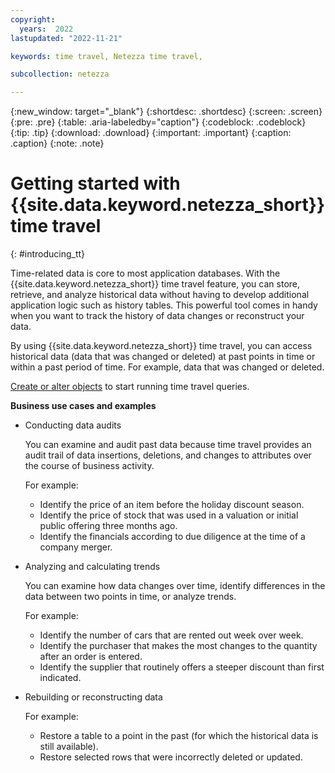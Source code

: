 ```yaml
---
copyright:
  years:  2022
lastupdated: "2022-11-21"

keywords: time travel, Netezza time travel,

subcollection: netezza

---
```


{:new_window: target="_blank"}
{:shortdesc: .shortdesc}
{:screen: .screen}
{:pre: .pre}
{:table: .aria-labeledby="caption"}
{:codeblock: .codeblock}
{:tip: .tip}
{:download: .download}
{:important: .important}
{:caption: .caption}
{:note: .note}

# Getting started with {{site.data.keyword.netezza_short}} time travel
{: #introducing_tt}

Time-related data is core to most application databases. With the {{site.data.keyword.netezza_short}} time travel feature, you can store, retrieve, and analyze historical data without having to develop additional application logic such as history tables. This powerful tool comes in handy when you want to track the history of data changes or reconstruct your data.

By using {{site.data.keyword.netezza_short}} time travel, you can access historical data (data that was changed or deleted) at past points in time or within a past period of time. For example, data that was changed or deleted.

[Create or alter objects](/docs/netezza?topic=netezza-enablingdisabling_tt) to start running time travel queries.

**Business use cases and examples**

- Conducting data audits

    You can examine and audit past data because time travel provides an audit trail of data insertions, deletions, and changes to attributes over the course of business activity.

    For example:

    - Identify the price of an item before the holiday discount season.
    - Identify the price of stock that was used in a valuation or initial public offering three months ago.
    - Identify the financials according to due diligence at the time of a company merger.

- Analyzing and calculating trends

    You can examine how data changes over time, identify differences in the data between two points in time, or analyze trends.

    For example:

    - Identify the number of cars that are rented out week over week.
    - Identify the purchaser that makes the most changes to the quantity after an order is entered.
    - Identify the supplier that routinely offers a steeper discount than first indicated.

- Rebuilding or reconstructing data

    For example:

    - Restore a table to a point in the past (for which the historical data is still available).
    - Restore selected rows that were incorrectly deleted or updated.
